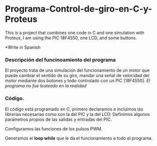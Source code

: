 # Programa-Control-de-giro-en-C-y-Proteus
This is a project that combines one code in C and one simulation with Proteus, I am using the PIC 18F4550, one LCD, and some buttons. 

*Write in Spanish

### Descripción del funcinoamiento del programa
El proyecto trata de una simulación del funcionamiento de un motor que puede cambiar el sentido de su giro, mandar una señal de velocidad del motor mediante dos botones y todo controlado con un PIC [18F4550]. _El programa no fue testeado en la realidad_

### Código. 
El código está programado en C, primero declaramos e incluimos las librerías necesarias como son la del PIC y la del LCD. Definimos algunos parámetros propios de las salidas y entradas del PIC.

Configuramos las funciones de los pulsos PWM. 

Generamos el **loop while** que le da el funcionamiento a todo el programa.



